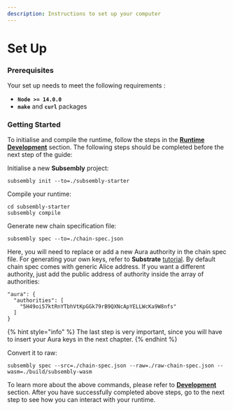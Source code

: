 ```yaml
---
description: Instructions to set up your computer
---
```


# Set Up

### Prerequisites

Your set up needs to meet the following requirements :

* **`Node >= 14.0.0`**
* **`make`** and **`curl`** packages

### Getting Started

To initialise and compile the runtime, follow the steps in the [**Runtime Development**](../../development/development.md) section.
The following steps should be completed before the next step of the guide:

Initialise a new **Subsembly** project:

```text
subsembly init --to=./subsembly-starter
```

Compile your runtime:

```text
cd subsembly-starter
subsembly compile
```

Generate new chain specification file:

```text
subsembly spec --to=./chain-spec.json
```

Here, you will need to replace or add a new Aura authority in the chain spec file. For generating your own keys, refer to **Substrate** [tutorial](https://substrate.dev/docs/en/tutorials/start-a-private-network/keygen). By default chain spec comes with generic Alice address. If you want a different authority, just add the public address of authority inside the array of authorities:

```text
"aura": {
  "authorities": [
    "5H49oi57ktRnYTbhVtKpGGk79rB9QXNcApYELLWcKa9W8nfs"
  ]
}
```

{% hint style="info" %}
The last step is very important, since you will have to insert your Aura keys in the next chapter.
{% endhint %}

Convert it to raw:

```text
subsembly spec --src=./chain-spec.json --raw=./raw-chain-spec.json --wasm=./build/subsembly-wasm
```

To learn more about the above commands, please refer to [**Development**](../../development/development.md) section. After you have successfully completed above steps, go to the next step to see how you can interact with your runtime.

